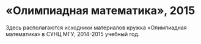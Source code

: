 «Олимпиадная математика», 2015
==============================

Здесь располагаются исходники материалов кружка «Олимпиадная математика» в СУНЦ МГУ, 2014-2015 учебный год.
